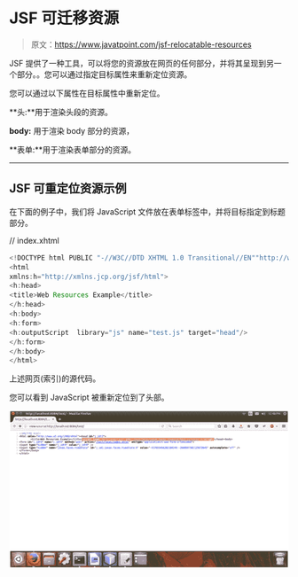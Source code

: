 # JSF 可迁移资源

> 原文：<https://www.javatpoint.com/jsf-relocatable-resources>

JSF 提供了一种工具，可以将您的资源放在网页的任何部分，并将其呈现到另一个部分。。您可以通过指定目标属性来重新定位资源。

您可以通过以下属性在目标属性中重新定位。

**头:**用于渲染头段的资源。

**body:** 用于渲染 body 部分的资源，

**表单:**用于渲染表单部分的资源。

* * *

## JSF 可重定位资源示例

在下面的例子中，我们将 JavaScript 文件放在表单标签中，并将目标指定到标题部分。

// index.xhtml

```java
<!DOCTYPE html PUBLIC "-//W3C//DTD XHTML 1.0 Transitional//EN""http://www.w3.org/TR/xhtml1/DTD/xhtml1-transitional.dtd">
<html 
xmlns:h="http://xmlns.jcp.org/jsf/html">
<h:head>
<title>Web Resources Example</title>
</h:head>
<h:body>
<h:form>
<h:outputScript  library="js" name="test.js" target="head"/>
</h:form>
</h:body>
</html>

```

上述网页(索引)的源代码。

您可以看到 JavaScript 被重新定位到了头部。

![JSF Relocatable resources 1](img/c7de2594c47a3f5aacbb79218a84bee7.png)